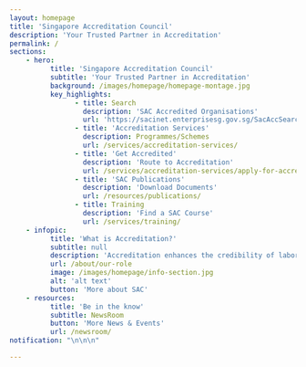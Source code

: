 ```yaml
---
layout: homepage
title: 'Singapore Accreditation Council'
description: 'Your Trusted Partner in Accreditation'
permalink: /
sections:
    - hero:
          title: 'Singapore Accreditation Council'
          subtitle: 'Your Trusted Partner in Accreditation'
          background: /images/homepage/homepage-montage.jpg
          key_highlights:
                - title: Search
                  description: 'SAC Accredited Organisations'
                  url: 'https://sacinet.enterprisesg.gov.sg/SacAccSearch/index.html'
                - title: 'Accreditation Services'
                  description: Programmes/Schemes
                  url: /services/accreditation-services/
                - title: 'Get Accredited'
                  description: 'Route to Accreditation'
                  url: /services/accreditation-services/apply-for-accreditation
                - title: 'SAC Publications'
                  description: 'Download Documents'
                  url: /resources/publications/
                - title: Training
                  description: 'Find a SAC Course'
                  url: /services/training/
    - infopic:
          title: 'What is Accreditation?'
          subtitle: null
          description: 'Accreditation enhances the credibility of laboratory tests, inspection, certification reports and certificates by providing reliable third party assurance that these services are conducted professionally and meet globally-recognised standards. Conformity Assessment Bodies - such as testing and calibration laboratories, certification bodies as well as inspection bodies - are benchmarked against international standards. This ensures the competency, impartiality and performance capability of their services.'
          url: /about/our-role
          image: /images/homepage/info-section.jpg
          alt: 'alt text'
          button: 'More about SAC'
    - resources:
          title: 'Be in the know'
          subtitle: NewsRoom
          button: 'More News & Events'
          url: /newsroom/
notification: "\n\n\n"

---
```

